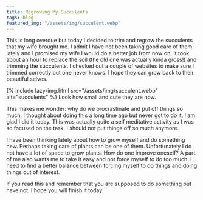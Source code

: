 ```yaml
---
title: Regrowing My Succulents
tags: blog
featured_img: "/assets/img/succulent.webp"
---
```


This is long overdue but today I decided to trim and regrow the succulents that my wife brought me. I admit I have not been taking good care of them lately and I promised my wife I would do a better job from now on. It took about an hour to replace the soil (the old one was actually kinda gross!) and trimming the succulents. I checked out a couple of websites to make sure I trimmed correctly but one never knows. I hope they can grow back to their beautiful selves.

{% include lazy-img.html src="/assets/img/succulent.webp" alt="succulents" %}
Look how small and cute they are now.

This makes me wonder: why do we procrastinate and put off things so much. I thought about doing this a long time ago but never got to do it. I am glad I did it today. This was actually quite a self meditative activity as I was so focused on the task. I should not put things off so much anymore.

I have been thinking lately about how to grow myself and do something new. Perhaps taking care of plants can be one of them. Unfortunately I do not have a lot of space to grow plants. How do one improve oneself? A part of me also wants me to take it easy and not force myself to do too much. I need to find a better balance between forcing myself to do things and doing things out of interest.

If you read this and remember that you are supposed to do something but have not, I hope you will finish it today.
